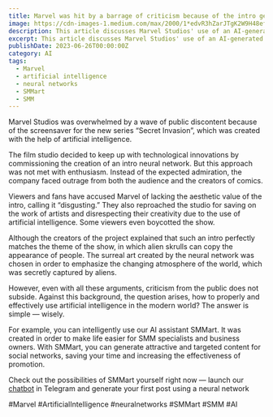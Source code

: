 ```yaml
---
title: Marvel was hit by a barrage of criticism because of the intro generated by the neural network
image: https://cdn-images-1.medium.com/max/2000/1*edvR3hZarJTgK2W9H48efw.png
description: This article discusses Marvel Studios' use of an AI-generated intro for its new series "Secret Invasion" and the public criticism and boycotts that ensued. The article notes the controversy surrounding the perceived lack of aesthetic value and respect for artists' creativity in using artificial intelligence for this purpose. The article also promotes SMMart as an AI tool for generating content for social media promotion and suggests that artificial intelligence can be used effectively if used wisely.
excerpt: This article discusses Marvel Studios' use of an AI-generated intro for its new series "Secret Invasion" and the public criticism and boycotts that ...
publishDate: 2023-06-26T00:00:00Z
category: AI
tags:
  - Marvel
  - artificial intelligence
  - neural networks
  - SMMart
  - SMM
---
```


Marvel Studios was overwhelmed by a wave of public discontent because of the screensaver for the new series “Secret Invasion”, which was created with the help of artificial intelligence.

The film studio decided to keep up with technological innovations by commissioning the creation of an intro neural network. But this approach was not met with enthusiasm. Instead of the expected admiration, the company faced outrage from both the audience and the creators of comics.

Viewers and fans have accused Marvel of lacking the aesthetic value of the intro, calling it “disgusting.” They also reproached the studio for saving on the work of artists and disrespecting their creativity due to the use of artificial intelligence. Some viewers even boycotted the show.

Although the creators of the project explained that such an intro perfectly matches the theme of the show, in which alien skrulls can copy the appearance of people. The surreal art created by the neural network was chosen in order to emphasize the changing atmosphere of the world, which was secretly captured by aliens.

However, even with all these arguments, criticism from the public does not subside. Against this background, the question arises, how to properly and effectively use artificial intelligence in the modern world? The answer is simple — wisely.

For example, you can intelligently use our AI assistant SMMart. It was created in order to make life easier for SMM specialists and business owners. With SMMart, you can generate attractive and targeted content for social networks, saving your time and increasing the effectiveness of promotion.

Check out the possibilities of SMMart yourself right now — launch our [chatbot](https://t.me/smmart_official_bot) in Telegram and generate your first post using a neural network

#Marvel #ArtificialIntelligence #neuralnetworks #SMMart #SMM #AI
